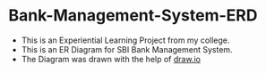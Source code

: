 # Bank-Management-System-ERD
- This is an Experiential Learning Project from my college. 
- This is an ER Diagram for SBI Bank Management System.
- The Diagram was drawn with the help of [draw.io]("https://app.diagrams.net/")